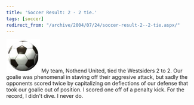 ```yaml
---
title: 'Soccer Result: 2 - 2 tie.'
tags: [soccer]
redirect_from: "/archive/2004/07/24/soccer-result-2--2-tie.aspx/"
---
```


![Soccer ball](/assets/images/soccerball.jpg) My team, Nothend United, tied the
Westsiders 2 to 2. Our goalie was phenomenal in staving off their
aggresive attack, but sadly the opponents scored twice by capitalizing
on deflections of our defense that took our goalie out of position. I
scored one off of a penalty kick. For the record, I didn't dive. I never
do.

